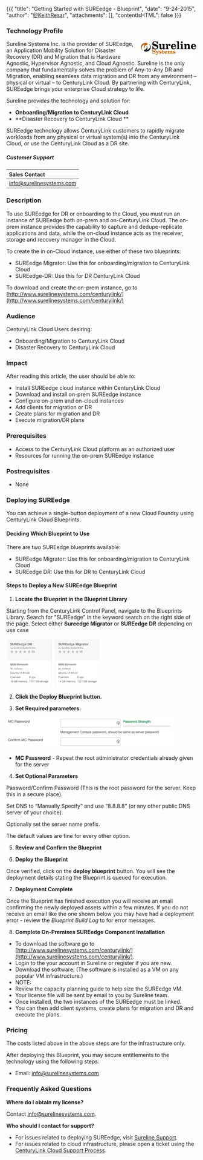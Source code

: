 {{{
  "title": "Getting Started with SUREedge - Blueprint",
  "date": "9-24-2015",
  "author": "<a href='https://twitter.com/KeithResar'>@KeithResar</a>",
  "attachments": [],
  "contentIsHTML": false
}}}



### Technology Profile

<img src="../../images/sureedge/sureline_logo.png" style="border:0;float:right;max-width: 150px;">

Sureline Systems Inc. is the provider of SUREedge, an Application Mobility Solution for Disaster Recovery (DR) and Migration that is Hardware Agnostic, Hypervisor Agnostic, and Cloud Agnostic. Sureline is the only company that fundamentally solves the problem of Any-to-Any DR and Migration, enabling seamless data migration and DR from any environment – physical or virtual – to CenturyLink Cloud.  By partnering with CenturyLink, SUREedge brings your enterprise Cloud strategy to life. 

Sureline provides the technology and solution for:

* **Onboarding/Migration to CenturyLink Cloud**
* **Disaster Recovery to CenturyLink Cloud **

SUREedge technology allows CenturyLink customers to rapidly migrate workloads from any physical or virtual system(s) into the CenturyLink Cloud, or use the CenturyLink Cloud as a DR site.


##### Customer Support

|Sales Contact   	|
|:-	|
|info@surelinesystems.com   	|


### Description

To use SUREedge for DR or onboarding to the Cloud, you must run an instance of SUREedge both on-prem and on-CenturyLink Cloud.   The on-prem instance provides the capability to capture and dedupe-replicate applications and data, while the on-cloud instance acts as the receiver, storage and recovery manager in the Cloud.

To create the in on-Cloud instance, use either of these two blueprints:

* SUREedge Migrator:  Use this for onboarding/migration to CenturyLink Cloud
* SUREedge-DR:  Use this for DR CenturyLink Cloud

To download and create the on-prem instance, go to [http://www.surelinesystems.com/centurylink/](http://www.surelinesystems.com/centurylink/)


### Audience

CenturyLink Cloud Users desiring: 
* Onboarding/Migration to CenturyLink Cloud
* Disaster Recovery to CenturyLink Cloud 


### Impact

After reading this article, the user should be able to:
* Install SUREedge cloud instance within CenturyLink Cloud
* Download and install on-prem SUREedge instance
* Configure on-prem and on-cloud instances
* Add clients for migration or DR 
* Create plans for migration and DR
* Execute migration/DR plans


### Prerequisites

* Access to the CenturyLink Cloud platform as an authorized user
* Resources for running the on-prem SUREedge instance


### Postrequisites

* None


### Deploying SUREedge

You can achieve a single-button deployment of a new Cloud Foundry using CenturyLink Cloud Blueprints.  

#### Deciding Which Blueprint to Use

There are two SUREedge blueprints available: 
* SUREedge Migrator:  Use this for onboarding/migration to CenturyLink Cloud
* SUREedge DR:  Use this for DR to CenturyLink Cloud


#### Steps to Deploy a New SUREedge Blueprint

1. **Locate the Blueprint in the Blueprint Library**

 Starting from the CenturyLink Control Panel, navigate to the Blueprints Library. Search for "SUREedge" in the keyword search on the right side of the page.
 Select either **Sureedge Migrator** or **SUREedge DR** depending on use case

  <img src="../../images/sureedge/cluster_blueprint_tiles.png" style="border:0;max-width:250px;">

2. **Click the Deploy Blueprint button.**

3. **Set Required parameters.**

  <img src="../../images/sureedge/deploy_parameters.png" style="max-width:450px;">

  * **MC Password** - Repeat the root administrator credentials already given for the server

4. **Set Optional Parameters**

  Password/Confirm Password (This is the root password for the server. Keep this in a secure place).  

  Set DNS to “Manually Specify” and use “8.8.8.8” (or any other public DNS server of your choice).

  Optionally set the server name prefix.

  The default values are fine for every other option.

5. **Review and Confirm the Blueprint**

6. **Deploy the Blueprint**

  Once verified, click on the **deploy blueprint** button. You will see the deployment details stating the Blueprint is queued for execution.

7. **Deployment Complete**

  Once the Blueprint has finished execution you will receive an email confirming the newly deployed assets within a few minutes.  If you do not receive an email like the one shown below you may have had a deployment error - review the *Blueprint Build Log* to for error messages.

8. **Complete On-Premises SUREedge Component Installation**

 * To download the software go to [http://www.surelinesystems.com/centurylink/](http://www.surelinesystems.com/centurylink/).
 * Login to the your account in Sureline or register if you are new.
 * Download the software.  (The software is installed as a VM on any popular VM infrastructure.)
 * NOTE:   
  * Review the capacity planning guide to help size the SUREedge VM.
  * Your license file will be sent by email to you by Sureline team.
 * Once installed, the two instances of the SUREedge must be linked.
 * You can then add client systems, create plans for migration and DR and execute the plans.


### Pricing

The costs listed above in the above steps are for the infrastructure only.

After deploying this Blueprint, you may secure entitlements to the technology using the following steps:

 * Email: info@surelinesystems.com

### Frequently Asked Questions

**Where do I obtain my license?**

Contact info@surelinesystems.com.

**Who should I contact for support?**

* For issues related to deploying SUREedge, visit [Sureline Support](http://www.surelinesystems.com/support/).
* For issues related to cloud infrastructure, please open a ticket using the [CenturyLink Cloud Support Process](../../Support/how-do-i-report-a-support-issue.md).


